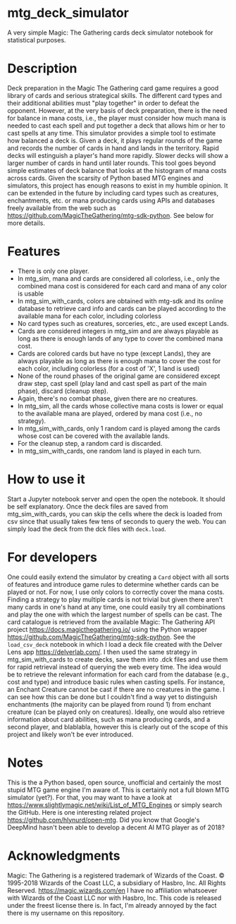 # mtg_deck_simulator
A very simple Magic: The Gathering cards deck simulator notebook for statistical purposes.

# Description
Deck preparation in the Magic The Gathering card game requires a good library of cards and serious strategical skills.
The different card types and their additional abilities must "play together" in order to defeat the opponent.
However, at the very basis of deck preparation, there is the need for balance in mana costs, i.e., the player must consider how much mana is needed to cast each spell and put together a deck that allows him or her to cast spells at any time.
This simulator provides a simple tool to estimate how balanced a deck is.
Given a deck, it plays regular rounds of the game and records the number of cards in hand and lands in the territory.
Rapid decks will estinguish a player's hand more rapidly.
Slower decks will show a larger number of cards in hand until later rounds.
This tool goes beyond simple estimates of deck balance that looks at the histogram of mana costs across cards.
Given the scarsity of Python based MTG engines and simulators, this project has enough reasons to exist in my humble opinion.
It can be extended in the future by including card types such as creatures, enchantments, etc. or mana producing cards using APIs and databases freely available from the web such as https://github.com/MagicTheGathering/mtg-sdk-python.
See below for more details.

# Features
- There is only one player.
- In mtg_sim, mana and cards are considered all colorless, i.e., only the combined mana cost is considered for each card and mana of any color is usable
- In mtg_sim_with_cards, colors are obtained with mtg-sdk and its online database to retrieve card info and cards can be played according to the available mana for each color, including colorless
- No card types such as creatures, sorceries, etc., are used except Lands.
- Cards are considered integers in mtg_sim and are always playable as long as there is enough lands of any type to cover the combined mana cost.
- Cards are colored cards but have no type (except Lands), they are always playable as long as there is enough mana to cover the cost for each color, including colorless (for a cost of 'X', 1 land is used)
- None of the round phases of the original game are considered except draw step, cast spell (play land and cast spell as part of the main phase), discard (cleanup step).
- Again, there's no combat phase, given there are no creatures.
- In mtg_sim, all the cards whose collective mana costs is lower or equal to the available mana are played, ordered by mana cost (i.e., no strategy).
- In mtg_sim_with_cards, only 1 random card is played among the cards whose cost can be covered with the available lands.
- For the cleanup step, a random card is discarded.
- In mtg_sim_with_cards, one random land is played in each turn.

# How to use it
Start a Jupyter notebook server and open the open the notebook.
It should be self explanatory.
Once the deck files are saved from mtg_sim_with_cards, you can skip the cells where the deck is loaded from csv since that usually takes few tens of seconds to query the web.
You can simply load the deck from the dck files with `deck.load`.

# For developers
One could easily extend the simulator by creating a `Card` object with all sorts of features and introduce game rules to determine whether cards can be played or not.
For now, I use only colors to correctly cover the mana costs.
Finding a strategy to play multiple cards is not trivial but given there aren't many cards in one's hand at any time, one could easily try all combinations and play the one with which the largest number of spells can be cast.
The card catalogue is retrieved from the available Magic: The Gathering API project https://docs.magicthegathering.io/ using the Python wrapper https://github.com/MagicTheGathering/mtg-sdk-python.
See the `load_csv_deck` notebook in which I load a deck file created with the Delver Lens app https://delverlab.com/.
I then used the same strategy in mtg_sim_with_cards to create decks, save them into .dck files and use them for rapid retrieval instead of querying the web every time.
The idea would be to retrieve the relevant information for each card from the database (e.g., cost and type) and introduce basic rules when casting spells.
For instance, an Enchant Creature cannot be cast if there are no creatures in the game.
I can see how this can be done but I couldn't find a way yet to distinguish enchantments (the majority can be played from round 1) from enchant creature (can be played only on creatures).
Ideally, one would also retrieve information about card abilities, such as mana producing cards, and a second player, and blablabla, however this is clearly out of the scope of this project and likely won't be ever introduced.

# Notes
This is the a Python based, open source, unofficial and certainly the most stupid MTG game engine I'm aware of.
This is certainly not a full blown MTG simulator (yet?).
For that, you may want to have a look at https://www.slightlymagic.net/wiki/List_of_MTG_Engines or simply search the GitHub.
Here is one interesting related project https://github.com/hlynurd/open-mtg.
Did you know that Google's DeepMind hasn't been able to develop a decent AI MTG player as of 2018?

# Acknowledgments
Magic: The Gathering is a registered trademark of Wizards of the Coast.
© 1995-2018 Wizards of the Coast LLC, a subsidiary of Hasbro, Inc. All Rights Reserved.
https://magic.wizards.com/en
I have no affiliation whatsoever with Wizards of the Coast LLC nor with Hasbro, Inc.
This code is released under the freest license there is.
In fact, I'm already annoyed by the fact there is my username on this repository.
